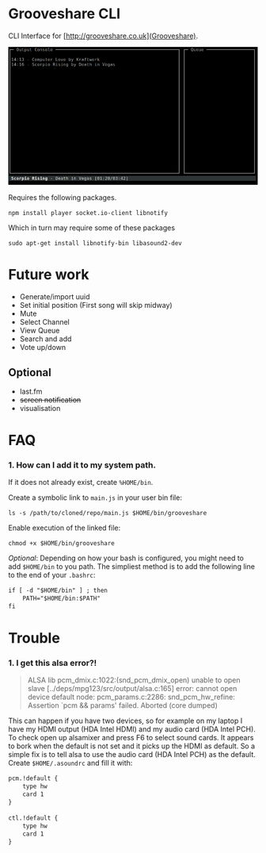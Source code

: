 # Grooveshare CLI 

CLI Interface for [http://grooveshare.co.uk](Grooveshare).

![Alpha Screenshot](screenshot-alph01.png)

Requires the following packages.

	npm install player socket.io-client libnotify

Which in turn may require some of these packages

	sudo apt-get install libnotify-bin libasound2-dev 

# Future work

- Generate/import uuid
- Set initial position (First song will skip midway)
- Mute
- Select Channel
- View Queue
- Search and add
- Vote up/down


## Optional
- last.fm
- ~~screen notification~~
- visualisation

# FAQ

### 1. How can I add it to my system path. 

If it does not already exist, create ```%HOME/bin```.

Create a symbolic link to ```main.js``` in your user bin file:

	ls -s /path/to/cloned/repo/main.js $HOME/bin/grooveshare

Enable execution of the linked file: 

	chmod +x $HOME/bin/grooveshare

*Optional*: Depending on how your bash is configured, you might need to add
```$HOME/bin``` to you path. The simpliest method is to add the following line
to the end of your ```.bashrc```:

	if [ -d "$HOME/bin" ] ; then
	    PATH="$HOME/bin:$PATH"
	fi

# Trouble

### 1. I get this alsa error?!

> ALSA lib pcm_dmix.c:1022:(snd_pcm_dmix_open) unable to open slave
> [../deps/mpg123/src/output/alsa.c:165] error: cannot open device default
> node: pcm_params.c:2286: snd_pcm_hw_refine: Assertion `pcm && params' failed.
> Aborted (core dumped)

This can happen if you have two devices, so for example on my laptop I have my
HDMI output (HDA Intel HDMI) and my audio card (HDA Intel PCH). To check open
up alsamixer and press F6 to select sound cards. It appears to bork when the
default is not set and it picks up the HDMI as default. So a simple fix is to
tell alsa to use the audio card (HDA Intel PCH) as the default. Create
```$HOME/.asoundrc``` and fill it with:

	pcm.!default {
		type hw
		card 1
	}

	ctl.!default {
		type hw           
		card 1
	}


